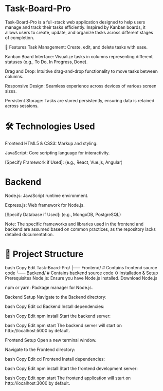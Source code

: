 # Task-Board-Pro
Task-Board-Pro is a full-stack web application designed to help users manage and track their tasks efficiently. Inspired by Kanban boards, it allows users to create, update, and organize tasks across different stages of completion.

🚀 Features
Task Management: Create, edit, and delete tasks with ease.

Kanban Board Interface: Visualize tasks in columns representing different statuses (e.g., To Do, In Progress, Done).

Drag and Drop: Intuitive drag-and-drop functionality to move tasks between columns.

Responsive Design: Seamless experience across devices of various screen sizes.

Persistent Storage: Tasks are stored persistently, ensuring data is retained across sessions.

# 🛠️ Technologies Used
Frontend
HTML5 & CSS3: Markup and styling.

JavaScript: Core scripting language for interactivity.

[Specify Framework if Used]: (e.g., React, Vue.js, Angular)

# Backend
Node.js: JavaScript runtime environment.

Express.js: Web framework for Node.js.

[Specify Database if Used]: (e.g., MongoDB, PostgreSQL)

Note: The specific frameworks and libraries used in the frontend and backend are assumed based on common practices, as the repository lacks detailed documentation.

# 📁 Project Structure
bash
Copy
Edit
Task-Board-Pro/
├── Frontend/      # Contains frontend source code
└── Backend/       # Contains backend source code
⚙️ Installation & Setup
Prerequisites
Node.js: Ensure you have Node.js installed. Download Node.js

npm or yarn: Package manager for Node.js.

Backend Setup
Navigate to the Backend directory:

bash
Copy
Edit
cd Backend
Install dependencies:

bash
Copy
Edit
npm install
Start the backend server:

bash
Copy
Edit
npm start
The backend server will start on http://localhost:5000 by default.

Frontend Setup
Open a new terminal window.

Navigate to the Frontend directory:

bash
Copy
Edit
cd Frontend
Install dependencies:

bash
Copy
Edit
npm install
Start the frontend development server:

bash
Copy
Edit
npm start
The frontend application will start on http://localhost:3000 by default.

